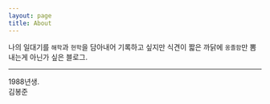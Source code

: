 ```yaml
---
layout: page
title: About
---
```


나의 일대기를 `해학`과 `현학`을 담아내어 기록하고 싶지만 식견이 짧은 까닭에 `옹졸함`만 뽐내는게 아닌가 싶은 블로그.  

---

1988년생.  
김봉준
